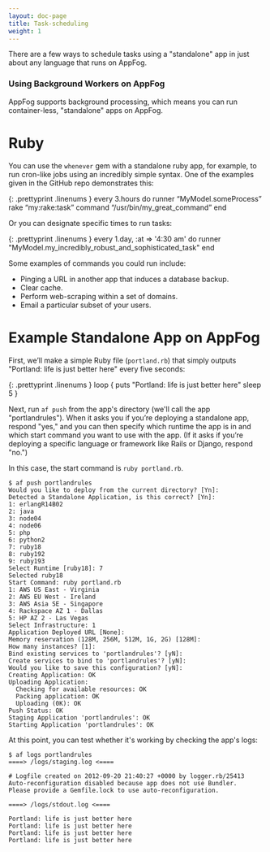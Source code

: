 ```yaml
---
layout: doc-page
title: Task-scheduling
weight: 1
---
```


There are a few ways to schedule tasks using a "standalone" app in just about any language that runs on AppFog.

### Using Background Workers on AppFog

AppFog supports background processing, which means you can run container-less, "standalone" apps on AppFog.

# Ruby

You can use the `whenever` gem with a standalone ruby app, for example, to run cron-like jobs using an incredibly simple syntax. One of the examples given in the GitHub repo demonstrates this:

{: .prettyprint .linenums }
    every 3.hours do
        runner “MyModel.someProcess”
        rake “my:rake:task”
        command “/usr/bin/my_great_command”
    end

Or you can designate specific times to run tasks:

{: .prettyprint .linenums }
    every 1.day, :at => '4:30 am' do
        runner "MyModel.my_incredibly_robust_and_sophisticated_task"
    end

Some examples of commands you could run include: 

 * Pinging a URL in another app that induces a database backup. 
 * Clear cache.
 * Perform web-scraping within a set of domains.
 * Email a particular subset of your users. 

# Example Standalone App on AppFog

First, we’ll make a simple Ruby file (`portland.rb`) that simply outputs "Portland: life is just better here" every five seconds:

{: .prettyprint .linenums }
    loop {
        puts "Portland: life is just better here"
        sleep 5
    }

Next, run `af push` from the app's directory (we'll call the app "portlandrules"). When it asks you if you’re deploying a standalone app, respond "yes," and you can then specify which runtime the app is in and which start command you want to use with the app. (If it asks if you’re deploying a specific language or framework like Rails or Django, respond "no.")

In this case, the start command is `ruby portland.rb`. 

    $ af push portlandrules
    Would you like to deploy from the current directory? [Yn]:
    Detected a Standalone Application, is this correct? [Yn]:
    1: erlangR14B02
    2: java
    3: node04
    4: node06
    5: php
    6: python2
    7: ruby18
    8: ruby192
    9: ruby193
    Select Runtime [ruby18]: 7
    Selected ruby18
    Start Command: ruby portland.rb
    1: AWS US East - Virginia
    2: AWS EU West - Ireland
    3: AWS Asia SE - Singapore
    4: Rackspace AZ 1 - Dallas
    5: HP AZ 2 - Las Vegas
    Select Infrastructure: 1
    Application Deployed URL [None]:
    Memory reservation (128M, 256M, 512M, 1G, 2G) [128M]:
    How many instances? [1]:
    Bind existing services to 'portlandrules'? [yN]:
    Create services to bind to 'portlandrules'? [yN]:
    Would you like to save this configuration? [yN]:
    Creating Application: OK
    Uploading Application:
      Checking for available resources: OK
      Packing application: OK
      Uploading (0K): OK
    Push Status: OK
    Staging Application 'portlandrules': OK
    Starting Application 'portlandrules': OK

At this point, you can test whether it's working by checking the app's logs: 

    $ af logs portlandrules
    ====> /logs/staging.log <====

    # Logfile created on 2012-09-20 21:40:27 +0000 by logger.rb/25413
    Auto-reconfiguration disabled because app does not use Bundler.
    Please provide a Gemfile.lock to use auto-reconfiguration.

    ====> /logs/stdout.log <====

    Portland: life is just better here
    Portland: life is just better here
    Portland: life is just better here
    Portland: life is just better here
